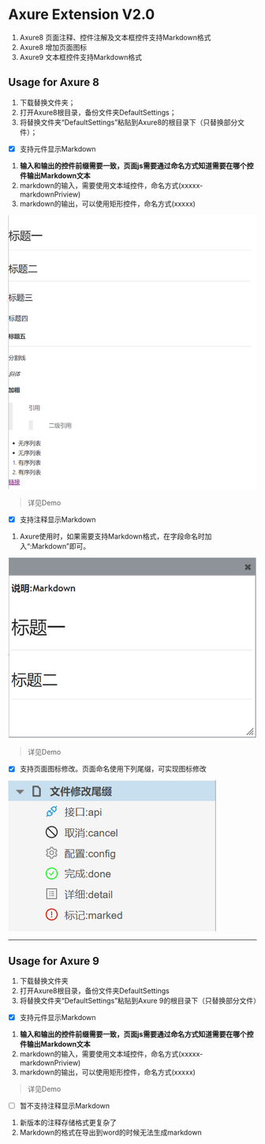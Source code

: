 # Axure Extension V2.0

1. Axure8 页面注释、控件注解及文本框控件支持Markdown格式
2. Axure8 增加页面图标
3. Axure9 文本框控件支持Markdown格式

## Usage for Axure 8

1. 下载替换文件夹；
2. 打开Axure8根目录，备份文件夹DefaultSettings；
3. 将替换文件夹“DefaultSettings”粘贴到Axure8的根目录下（只替换部分文件）；

- [x] 支持元件显示Markdown

1. __输入和输出的控件前缀需要一致，页面js需要通过命名方式知道需要在哪个控件输出Markdown文本__
2. markdown的输入，需要使用文本域控件，命名方式(xxxxx-markdownPriview)
3. markdown的输出，可以使用矩形控件，命名方式(xxxxx)

![Demo Image](demo2.png)

> 详见Demo

- [x] 支持注释显示Markdown

1. Axure使用时，如果需要支持Markdown格式，在字段命名时加入“:Markdown”即可。

![Demo Image](demo3.png)

> 详见Demo

- [x] 支持页面图标修改。页面命名使用下列尾缀，可实现图标修改

![Demo Image](demo1.png)

---

## Usage for Axure 9

1. 下载替换文件夹
2. 打开Axure8根目录，备份文件夹DefaultSettings
3. 将替换文件夹“DefaultSettings”粘贴到Axure 9的根目录下（只替换部分文件）

- [x] 支持元件显示Markdown

1. __输入和输出的控件前缀需要一致，页面js需要通过命名方式知道需要在哪个控件输出Markdown文本__
2. markdown的输入，需要使用文本域控件，命名方式(xxxxx-markdownPriview)
3. markdown的输出，可以使用矩形控件，命名方式(xxxxx)

> 详见Demo

- [ ] 暂不支持注释显示Markdown

1. 新版本的注释存储格式更复杂了
2. Markdown的格式在导出到word的时候无法生成markdown
